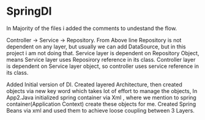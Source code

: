 # SpringDI
In Majority of the files i added the comments to undestand the flow. 

Controller -> Service -> Repository.
From Above line Repository is not dependent on any layer, but usually we can add DataSource, but in this project i am not doing that.
Service layer is dependent on Repository Object, means Service layer uses Reposirory reference in its class.
Controller layer is dependent on Service layer object, so controller uses service reference in its class.

Added Initial version of DI. Created layered Architecture, then created objects via new key word which takes lot of effort to manage the objects,
In App2.Java initialized spring container via Xml , where we mention to spring container(Application Context) create these objects for me. 
Created Spring Beans via xml and used them to achieve loose coupling between 3 Layers.
